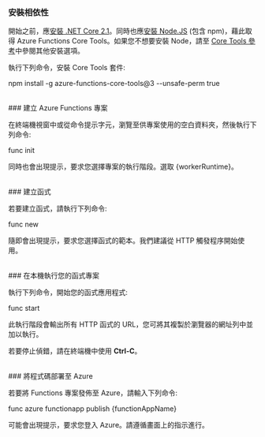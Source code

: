 ### 安裝相依性

開始之前，應<a href="https://go.microsoft.com/fwlink/?linkid=2016373" target="_blank">安裝 .NET Core 2.1</a>。同時也應<a href="https://go.microsoft.com/fwlink/?linkid=2016195" target="_blank">安裝 Node.JS</a> (包含 npm)，藉此取得 Azure Functions Core Tools。如果您不想要安裝 Node，請至 <a href="https://go.microsoft.com/fwlink/?linkid=2016192" target="_blank">Core Tools 參考</a>中參閱其他安裝選項。

執行下列命令，安裝 Core Tools 套件:

</MarkdownHighlighter>npm install -g azure-functions-core-tools@3 --unsafe-perm true</MarkdownHighlighter>

<br/>
### 建立 Azure Functions 專案

在終端機視窗中或從命令提示字元，瀏覽至供專案使用的空白資料夾，然後執行下列命令:

</MarkdownHighlighter>func init</MarkdownHighlighter>

同時也會出現提示，要求您選擇專案的執行階段。選取 {workerRuntime}。

<br/>
### 建立函式

若要建立函式，請執行下列命令:

</MarkdownHighlighter>func new</MarkdownHighlighter>

隨即會出現提示，要求您選擇函式的範本。我們建議從 HTTP 觸發程序開始使用。

<br/>
### 在本機執行您的函式專案

執行下列命令，開始您的函式應用程式:

</MarkdownHighlighter>func start</MarkdownHighlighter>

此執行階段會輸出所有 HTTP 函式的 URL，您可將其複製於瀏覽器的網址列中並加以執行。

若要停止偵錯，請在終端機中使用 **Ctrl-C**。

<br/>
### 將程式碼部署至 Azure

若要將 Functions 專案發佈至 Azure，請輸入下列命令:

</MarkdownHighlighter>func azure functionapp publish {functionAppName}</MarkdownHighlighter>

可能會出現提示，要求您登入 Azure。請遵循畫面上的指示進行。
